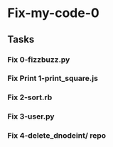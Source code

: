 # Fix-my-code-0
## Tasks
### Fix 0-fizzbuzz.py
### Fix Print 1-print_square.js
### Fix 2-sort.rb
### Fix 3-user.py
### Fix 4-delete_dnodeint/ repo
